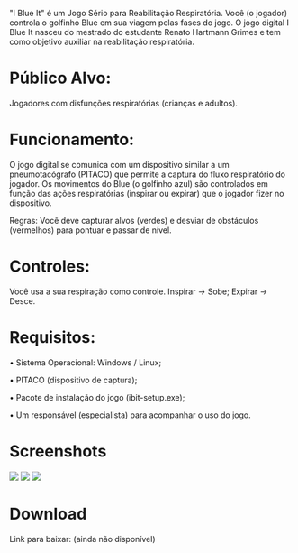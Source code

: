 "I Blue It" é um Jogo Sério para Reabilitação Respiratória. Você (o jogador) controla o golfinho Blue em sua viagem pelas fases do jogo. O jogo digital I Blue It nasceu do mestrado do estudante Renato Hartmann Grimes e tem como objetivo auxiliar na reabilitação respiratória. 

# Público Alvo: 

Jogadores com disfunções respiratórias (crianças e adultos).

# Funcionamento:

O jogo digital se comunica com um dispositivo similar a um pneumotacógrafo (PITACO) que permite a captura do fluxo respiratório do jogador. Os movimentos do Blue (o golfinho azul) são controlados em função das ações respiratórias (inspirar ou expirar) que o jogador fizer no dispositivo.


Regras: Você deve capturar alvos (verdes) e desviar de obstáculos (vermelhos) para pontuar e passar de nível.


# Controles: 

Você usa a sua respiração como controle. Inspirar -> Sobe; Expirar -> Desce.

# Requisitos:

• Sistema Operacional: Windows / Linux;

• PITACO (dispositivo de captura);

• Pacote de instalação do jogo (ibit-setup.exe);

• Um responsável (especialista) para acompanhar o uso do jogo.

# Screenshots

<img src="http://i.epvpimg.com/QNvSeab.png"/>

<img src="http://i.epvpimg.com/KYB9bab.png"/>

<img src="http://i.epvpimg.com/k3qWdab.png"/>

# Download

Link para baixar: (ainda não disponível)
